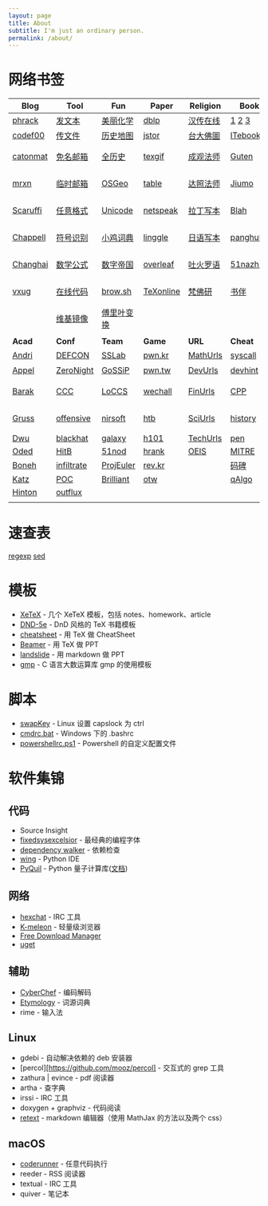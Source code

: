 ```yaml
---
layout: page
title: About
subtitle: I'm just an ordinary person.
permalink: /about/
---
```


# 网络书签

| Blog                                                         | Tool                                                         | Fun                                                      | Paper                                          | Religion                                                   | Book                                                         | Dict                                                | Pāli                                                         |
| ------------------------------------------------------------ | ------------------------------------------------------------ | -------------------------------------------------------- | ---------------------------------------------- | ---------------------------------------------------------- | ------------------------------------------------------------ | --------------------------------------------------- | ------------------------------------------------------------ |
| [phrack](http://phrack.org/)                                 | [发文本](https://paste.ubuntu.com/)                          | [美丽化学](http://www.envisioningchemistry.cn/)          | [dblp](https://dblp.uni-trier.de/)             | [汉传在线](http://cbetaonline.cn/)                         | [1](https://libgen.is/) [2](http://gen.lib.rus.ec/) [3](https://booksc.org/) | [象形字典](http://www.vividict.com/)                | [GRETIL](http://gretil.sub.uni-goettingen.de/gretil.html)    |
| [codef00](http://codef00.com/projects)                       | [传文件](https://cowtransfer.com/)                           | [历史地图](http://geacron.com/home-zh-hans/)             | [jstor](https://www.jstor.org/)                | [台大佛圖](http://buddhism.lib.ntu.edu.tw/DLMBS/index.jsp) | [ITebooks](https://it-ebooks.info/)                          | [搜詞尋字](http://words.sinica.edu.tw/sou/sou.html) | [CST4](https://www.tipitaka.org/)                            |
| [catonmat](https://catonmat.net/)                            | [免名邮箱](https://www.tutanota.com/)                        | [全历史](https://www.allhistory.com/)                    | [texgif](http://latex.codecogs.com/gif.latex?) | [成观法师](http://abtemple.org/index.php)                  | [Guten](https://www.gutenberg.org/)                          | [同义词](http://www.ximizi.com/Tongyici_Cidian.php) | [英译三藏](https://www.accesstoinsight.org/)                 |
| [mrxn](https://mrxn.net/)                                    | [临时邮箱](https://10minutemail.com/)                        | [OSGeo](http://www.osgeo.cn/)                            | [table](https://tableconvert.com/)             | [达照法师](http://www.shidazhao.com/)                      | [Jiumo](https://www.jiumodiary.com/)                         | [易笔字](http://www.yibizi.com/)                    | [庄春江读](http://agama.buddhason.org/)                      |
| [Scaruffi](https://www.scaruffi.com/)                        | [任意格式](http://www.alltoall.net/)                         | [Unicode](https://www.ziti163.com/uni/index.shtml)       | [netspeak](http://www.netspeak.org/)           | [拉丁写本](https://spotlight.vatlib.it/)                   | [Blah](https://blah.me/)                                     | [民族语言](http://www.mzywfy.org.cn/)               | [觉悟之路](http://dhamma.sutta.org/index2.htm)               |
| [Chappell](https://www.geoffchappell.com/)                   | [符号识别](http://detexify.kirelabs.org/classify.html)       | [小鸡词典](https://jikipedia.com/)                       | [linggle](http://linggle.com/)                 | [日语写本](https://koshakyo-database.icabs.ac.jp/canons)   | [panghub](http://panghubook.cn/)                             | [Wiktionary](https://en.wiktionary.org/)            | [英译三藏](http://www.buddha-vacana.org/)                    |
| [Changhai](https://www.changhai.org/articles/science/mathematics/riemann_hypothesis/) | [数学公式](https://zh.numberempire.com/latexequationeditor.php) | [数字帝国](https://zh.numberempire.com/)                 | [overleaf](https://www.overleaf.com/learn)     | [吐火罗语](http://www.univie.ac.at/tocharian)              | [51nazhun](https://kindle.51nazhun.pub/)                     | [NiftyWord](https://www.niftyword.com/)             | [英译法句](https://www.tipitaka.net/tipitaka/dhp/index.php)  |
| [vxug](https://vxug.fakedoma.in/)                            | [在线代码](https://tool.lu/coderunner)                       | [brow.sh](https://www.brow.sh/)                          | [TeXonline](https://www.latexlive.com/)        | [梵佛研](http://www.fanfoyan.net/input.html)               | [书伴](https://bookfere.com/tools)                           | [Latin](http://archives.nd.edu/words.html)          | [阅读巴利](https://github.com/iapt-platform/mint)            |
|                                                              | [维基镜像](http://www.zgc261.com/wikipedia.html)             | [傅里叶变换](http://www.jezzamon.com/fourier/zh-cn.html) |                                                |                                                            |                                                              |                                                     |                                                              |
|                                                              |                                                              |                                                          |                                                |                                                            |                                                              |                                                     |                                                              |
| **Acad**                                                     | **Conf**                                                     | **Team**                                                 | **Game**                                       | **URL**                                                    | **Cheat**                                                    | **Etym**                                            | **Marklet**                                                  |
| [Andri](https://syssec.mistakenot.net/)                      | [DEFCON](https://media.defcon.org/DEF%21CON%2027/)           | [SSLab](https://gts3.org/)                               | [pwn.kr](http://pwnable.kr/play.php)           | [MathUrls](https://mathurls.com/)                          | [syscall](http://syscalls.kernelgrok.com/)                   | [汉语](http://hanziyuan.net/)                       | [Jesse](https://www.squarefree.com/bookmarklets/)            |
| [Appel](https://www.cs.princeton.edu/~appel/)                | [ZeroNight](https://zeronights.ru/)                          | [GoSSiP](https://loccs.sjtu.edu.cn/wiki/doku.php)        | [pwn.tw](https://pwnable.tw/)                  | [DevUrls](https://devurls.com/)                            | [devhint](https://devhints.io)                               | [русский](http://etymolog.ruslang.ru/index.php)     | [短网址](javascript:void%28location.href='https://tinyurl.com/create.php?url='+encodeURIComponent%28location.href%29%29) |
| [Barak](https://www.boazbarak.org/)                          | [CCC](https://www.ccc.de/)                                   | [LoCCS](https://loccs.sjtu.edu.cn/main/publication/)     | [wechall](https://www.wechall.net/)            | [FinUrls](https://finurls.com/)                            | [CPP](https://caiorss.github.io/C-Cpp-Notes/)                | [English](http://www.etymonline.com/)               | [相似网站](javascript:location.href='https://www.similarsitesearch.com/search/?URL='+encodeURIComponent%28document.location.href%29+'&src=bmt';) |
| [Gruss](https://gruss.cc/)                                   | [offensive](https://www.offensivecon.org/)                   | [nirsoft](http://www.nirsoft.net/programmer_tools.html)  | [htb](https://www.hackthebox.eu/)              | [SciUrls](https://sciurls.com/)                            | [history](https://cheatography.com/tag/history/)             |                                                     | [网页存档](javascript:void%28open%28'http://archive.today/?run=1&url='+encodeURIComponent%28document.location%29%29%29) |
| [Dwu](https://www.cs.virginia.edu/dwu4/projects.html)        | [blackhat](https://www.blackhat.com/)                        | [galaxy](http://galaxylab.org/)                          | [h101](https://ctf.hacker101.com/)             | [TechUrls](https://techurls.com/)                          | [pen](https://highon.coffee/blog/cheat-sheet/)               |                                                     | [Archive](javascript:location.href='https://web.archive.org/save/'+location.href.split%28'?'%29[0]) |
| [Oded](http://www.wisdom.weizmann.ac.il/~/oded/)             | [HitB](https://conference.hitb.org/)                         | [51nod](https://www.51nod.com/focus.html)                | [hrank](https://www.hackerrank.com/)           | [OEIS](http://oeis.org/)                                   | [MITRE](https://attack.mitre.org/)                           |                                                     |                                                              |
| [Boneh](http://crypto.stanford.edu/~dabo/)                   | [infiltrate](https://infiltratecon.com/)                     | [ProjEuler](https://projecteuler.net/about)              | [rev.kr](http://reversing.kr/)                 |                                                            | [码碑](http://rosettacode.org/wiki/Rosetta_Code)             |                                                     |                                                              |
| [Katz](http://www.cs.umd.edu/~jkatz/)                        | [POC](http://powerofcommunity.net/)                          | [Brilliant](https://brilliant.org/courses/#recent)       | [otw](http://overthewire.org/wargames/)        |                                                            | [qAlgo](http://quantumalgorithmzoo.org/)                     |                                                     |                                                              |
| [Hinton](https://www.cs.toronto.edu/~hinton/)                | [outflux](https://outflux.net/slides/)                       |                                                          |                                                |                                                            |                                                              |                                                     |                                                              |
|                                                              |                                                              |                                                          |                                                |                                                            |                                                              |                                                     |                                                              |

# 速查表

[regexp](/download/cheatsheets/regexp.pdf) [sed](/download/cheatsheets/sed.pdf)

# 模板

  - [XeTeX](/download/templates/XeTeX.zip) - 几个 XeTeX 模板，包括 notes、homework、article
  - [DND-5e](/download/templates/DND-5e.zip) - DnD 风格的 TeX 书籍模板
  - [cheatsheet](/download/templates/cheatsheet.tex) - 用 TeX 做 CheatSheet 
  - [Beamer](/download/templates/Beamer.zip) - 用 TeX 做 PPT
  - [landslide](/download/templates/landslide.zip) - 用 markdown 做 PPT
  - [gmp](/download/templates/gmp_template.c) - C 语言大数运算库 gmp 的使用模板

# 脚本
  - [swapKey](/download/scripts/swapKey) - Linux 设置 capslock 为 ctrl
  - [cmdrc.bat](/download/scripts/cmdrc.bat) - Windows 下的 .bashrc
  - [powershellrc.ps1](/download/scripts/powershellrc.ps1) - Powershell 的自定义配置文件

# 软件集锦
## 代码
  - Source Insight
  - [fixedsysexcelsior](/download/FSEX300.ttf) - 最经典的编程字体
  - [dependency walker](http://www.dependencywalker.com/) - 依赖检查
  - [wing](https://wingware.com/downloads/wing-personal) - Python IDE
  - [PyQuil](https://github.com/rigetti/pyquil) - Python 量子计算库([文档](https://pyquil.readthedocs.io/en/latest/start.html))

## 网络
  - [hexchat](https://hexchat.github.io/downloads.html) - IRC 工具
  - [K-meleon](http://kmeleonbrowser.org/) - 轻量级浏览器
  - [Free Download Manager](https://www.freedownloadmanager.org)
  - [uget](https://ugetdm.com/)

## 辅助
  - [CyberChef](/download/CyberChef.htm) - 编码解码
  - [Etymology](/download/Etymology.chm) - 词源词典
  - rime - 输入法

## Linux
  - gdebi - 自动解决依赖的 deb 安装器
  - [percol][https://github.com/mooz/percol] - 交互式的 grep 工具
  - zathura \| evince - pdf 阅读器
  - artha - 查字典
  - irssi - IRC 工具
  - doxygen + graphviz - 代码阅读
  - [retext](/download/templates/retext.zip) - markdown 编辑器（使用 MathJax 的方法以及两个 css）

## macOS
  - [coderunner](https://coderunnerapp.com/) - 任意代码执行
  - reeder - RSS 阅读器
  - textual - IRC 工具
  - quiver - 笔记本
